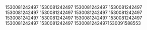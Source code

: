 1530081242497
1530081242497
1530081242497
1530081242497
1530081242497
1530081242497
1530081242497
1530081242497
1530081242497
1530081242497
1530081242497
1530081242497
1530081242497
1530081242497
15300812424971530091588553